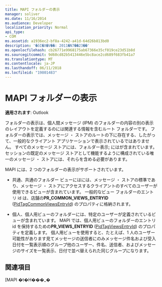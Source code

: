 ```yaml
---
title: MAPI フォルダーの表示
manager: soliver
ms.date: 11/16/2014
ms.audience: Developer
localization_priority: Normal
api_type:
- COM
ms.assetid: a1936ec2-bf8a-4242-a41d-64d26b813bd0
description: '�ŏI�X�V��: 2011�N7��23��'
ms.openlocfilehash: cb26771e9968175ab67366e35cf019ce23d51b8d
ms.sourcegitcommit: 9d60cd82b5413446e5bc8ace2cd689f683fb41a7
ms.translationtype: MT
ms.contentlocale: ja-JP
ms.lasthandoff: 06/11/2018
ms.locfileid: "19801483"
---
```

# <a name="mapi-view-folders"></a>MAPI フォルダーの表示

  
  
**適用されます**: Outlook 
  
フォルダーの表示は、個人間メッセージ (IPM) のフォルダーの内容の別の表示のレイアウトを定義するのには関連する情報を含むルート フォルダーです。 フォルダーの表示では、メッセージ ・ ストアのルートの下に存在する、したがって、一般的なクライアント アプリケーションで表示されているではありません。 すべてのメッセージ ストアには、フォルダー表示; にはが含まれています。セッションの既定のメッセージ ストアとして機能するように構成されている唯一のメッセージ ・ ストアには、それらを含める必要があります。  
  
MAPI には、2 つのフォルダーの表示がサポートされています。
  
- 共通、共通のフォルダー ビューにはには、メッセージ ・ ストアの標準であり、メッセージ ・ ストアにアクセスするクライアントのすべてのユーザーが使用できるビューが含まれています。 一般的なビュー フォルダーのエントリ id は、店舗の**PR_COMMON_VIEWS_ENTRYID** ([PidTagCommonViewsEntryId](pidtagcommonviewsentryid-canonical-property.md)) のプロパティに格納されます。
    
- 個人、個人用ビューのフォルダーには、特定のユーザーが定義されているビューが含まれています。 MAPI では、個人用ビューのフォルダーのエントリ id を保持するための**PR_VIEWS_ENTRYID** ([PidTagViewsEntryId](pidtagviewsentryid-canonical-property.md)) のプロパティを定義します。 個人用ビューを使用すると、たとえば、1 人のユーザー可能性があります見てメッセージの送信者にのみメッセージ件名および受入日付を一覧表示順のグループ他のユーザー、件名、送信者、およびメッセージのサイズを一覧表示、日付で並べ替えられた同じグループになります。
    
## <a name="see-also"></a>関連項目



[MAPI �t�H���_�[](mapi-folders.md)


